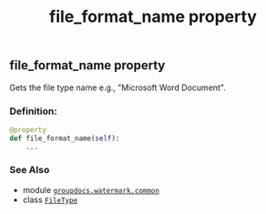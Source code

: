 ﻿---
title: file_format_name property
second_title: GroupDocs.Watermark for Python via .NET API References
description: 
type: docs
url: /python-net/groupdocs.watermark.common/filetype/file_format_name/
is_root: false
weight: 650
---

## file_format_name property


Gets the file type name e.g., "Microsoft Word Document".
### Definition:
```python
@property
def file_format_name(self):
    ...
```

### See Also
* module [`groupdocs.watermark.common`](../../)
* class [`FileType`](/watermark/python-net/groupdocs.watermark.common/filetype)
